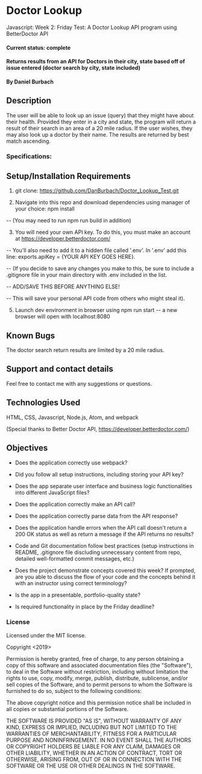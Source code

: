 # Doctor Lookup
Javascript: Week 2: Friday Test: A Doctor Lookup API program using BetterDoctor API
#### Current status: complete

#### Returns results from an API for Doctors in their city, state based off of issue entered (doctor search by city, state included)

#### By Daniel Burbach

## Description

The user will be able to look up an issue (query) that they might have about their health. Provided they enter in a city and state, the program will return a result of their search in an area of a 20 mile radius. If the user wishes, they may also look up a doctor by their name. The results are returned by best match ascending.

### Specifications:

## Setup/Installation Requirements
1. git clone: https://github.com/DanBurbach/Doctor_Lookup_Test.git

2. Navigate into this repo and download dependencies using manager of your choice: npm install

 -- (You may need to run npm run build in addition) 

3. You will need your own API key. To do this, you must make an account at https://developer.betterdoctor.com/

 -- You'll also need to add it to a hidden file called '.env'. In '.env' add this line: exports.apiKey = {YOUR API KEY GOES HERE}.

 -- (If you decide to save any changes you make to this, be sure to include a .gitignore file in your main directory with .env included in the list.

 -- ADD/SAVE THIS BEFORE ANYTHING ELSE!

 -- This will save your personal API code from others who might steal it).

5. Launch dev environment in browser using npm run start
 -- a new browser will open with localhost:8080

## Known Bugs
The doctor search return results are limited by a 20 mile radius.

## Support and contact details
Feel free to contact me with any suggestions or questions.

## Technologies Used
HTML, CSS, Javascript, Node.js, Atom, and webpack

(Special thanks to Better Doctor API, https://developer.betterdoctor.com/)

## Objectives

- Does the application correctly use webpack?

- Did you follow all setup instructions, including storing your API key?

- Does the app separate user interface and business logic functionalities into different JavaScript files?

- Does the application correctly make an API call?

- Does the application correctly parse data from the API response?

- Does the application handle errors when the API call doesn't return a 200 OK status as well as return a message if the API returns no results?

- Code and Git documentation follow best practices (setup instructions in README, .gitignore file discluding unnecessary content from repo, detailed well-formatted commit messages, etc.)

- Does the project demonstrate concepts covered this week? If prompted, are you able to discuss the flow of your code and the concepts behind it with an instructor using correct terminology?

- Is the app in a presentable, portfolio-quality state?

- Is required functionality in place by the Friday deadline?
 
### License
Licensed under the MIT license.

Copyright <2019> <Daniel Burbach>

Permission is hereby granted, free of charge, to any person obtaining a copy of this software and associated documentation files (the "Software"),
to deal in the Software without restriction, including without limitation the rights to use, copy, modify, merge, publish, distribute, sublicense,
and/or sell copies of the Software, and to permit persons to whom the Software is furnished to do so, subject to the following conditions:

The above copyright notice and this permission notice shall be included in all copies or substantial portions of the Software.

THE SOFTWARE IS PROVIDED "AS IS", WITHOUT WARRANTY OF ANY KIND, EXPRESS OR IMPLIED, INCLUDING BUT NOT LIMITED TO THE WARRANTIES OF MERCHANTABILITY,
FITNESS FOR A PARTICULAR PURPOSE AND NONINFRINGEMENT. IN NO EVENT SHALL THE AUTHORS OR COPYRIGHT HOLDERS BE LIABLE FOR ANY CLAIM, DAMAGES OR OTHER LIABILITY,
WHETHER IN AN ACTION OF CONTRACT, TORT OR OTHERWISE, ARISING FROM, OUT OF OR IN CONNECTION WITH THE SOFTWARE OR THE USE OR OTHER DEALINGS IN THE SOFTWARE.
